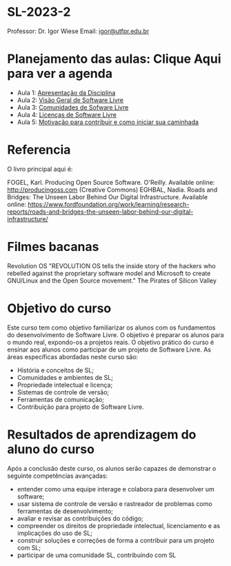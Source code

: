 # SL-2023-2
Professor: Dr. Igor Wiese
Email: igor@utfpr.edu.br

# Planejamento das aulas: Clique Aqui para ver a agenda
- Aula 1: [Apresentação da Disciplina](Lecture_01.pdf)   
- Aula 2: [Visão Geral de Software Livre](Lecture_02.pdf) 
- Aula 3: [Comunidades de Sofware Livre](Lecture_03.pdf) 
- Aula 4: [Licenças de Software Livre](Lecture_04.pdf) 
- Aula 5: [Motivação para contribuir e como iniciar sua caminhada](Lecture_05.pdf) 

# Referencia
O livro principal aqui é:

FOGEL, Karl. Producing Open Source Software. O'Reilly. Available online: http://producingoss.com (Creative Commons)
EGHBAL, Nadia. Roads and Bridges: The Unseen Labor Behind Our Digital Infrastructure. Available online: https://www.fordfoundation.org/work/learning/research-reports/roads-and-bridges-the-unseen-labor-behind-our-digital-infrastructure/

# Filmes bacanas
Revolution OS "REVOLUTION OS tells the inside story of the hackers who rebelled against the proprietary software model and Microsoft to create GNU/Linux and the Open Source movement."
The Pirates of Silicon Valley

# Objetivo do curso
Este curso tem como objetivo familiarizar os alunos com os fundamentos do desenvolvimento de Software Livre. O objetivo é preparar os alunos para o mundo real, expondo-os a projetos reais. O objetivo prático do curso é ensinar aos alunos como participar de um projeto de Software Livre. As áreas específicas abordadas neste curso são:

- História e conceitos de SL;
- Comunidades e ambientes de SL;
- Propriedade intelectual e licença;
- Sistemas de controle de versão;
- Ferramentas de comunicação;
- Contribuição para projeto de Software Livre.

# Resultados de aprendizagem do aluno do curso
Após a conclusão deste curso, os alunos serão capazes de demonstrar o seguinte competências avançadas:

- entender como uma equipe interage e colabora para desenvolver um software;
- usar sistema de controle de versão e rastreador de problemas como ferramentas de desenvolvimento;
- avaliar e revisar as contribuições do código;
- compreender os direitos de propriedade intelectual, licenciamento e as implicações do uso de SL;
- construir soluções e correções de forma a contribuir para um projeto com SL;
- participar de uma comunidade SL, contribuindo com SL
